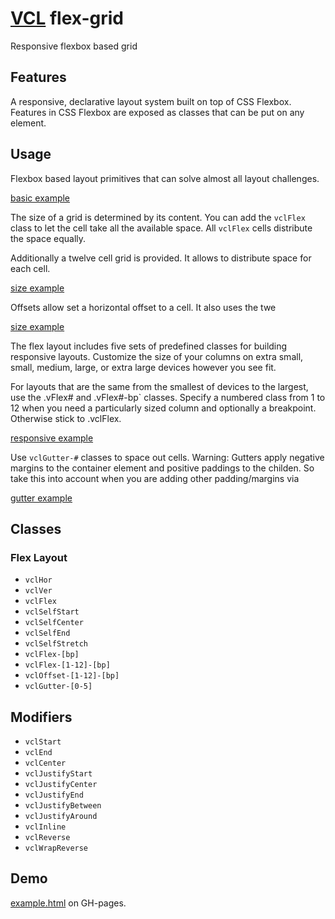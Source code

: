 # [VCL](https://vcl.github.io/) flex-grid

Responsive flexbox based grid

## Features

A responsive, declarative layout system built on top of CSS Flexbox.
Features in CSS Flexbox are exposed as classes that can be put on any element.

## Usage

Flexbox based layout primitives that can solve almost all layout challenges.


[basic example](/demo/example-basic.html)

The size of a grid is determined by its content. You can add the `vclFlex` class to let the cell take all the available space. All `vclFlex` cells distribute the space equally.

Additionally a twelve cell grid is provided. It allows to distribute space for each cell.

[size example](/demo/example-size.html)

Offsets allow set a horizontal offset to a cell. It also uses the twe

[size example](/demo/example-offset.html)


The flex layout includes five sets of predefined classes for building responsive layouts. 
Customize the size of your columns on extra small, small, medium, large, or extra large devices however you see fit.

For layouts that are the same from the smallest of devices to the largest, use the .vFlex# and .vFlex#-bp` classes. Specify a numbered class from 1 to 12 when you need a particularly sized column and optionally a breakpoint. Otherwise stick to .vclFlex.

[responsive example](/demo/example-responsive.html)

Use `vclGutter-#` classes to space out cells. 
Warning: Gutters apply negative margins to the container element and positive paddings to the childen. So take this into account when you are adding other padding/margins via 

[gutter example](/demo/example-gutter.html)

## Classes

### Flex Layout

- `vclHor`
- `vclVer`
- `vclFlex`
- `vclSelfStart`
- `vclSelfCenter`
- `vclSelfEnd`
- `vclSelfStretch`
- `vclFlex-[bp]`
- `vclFlex-[1-12]-[bp]`
- `vclOffset-[1-12]-[bp]`
- `vclGutter-[0-5]`
## Modifiers
- `vclStart`
- `vclEnd`
- `vclCenter`
- `vclJustifyStart`
- `vclJustifyCenter`
- `vclJustifyEnd`
- `vclJustifyBetween`
- `vclJustifyAround`
- `vclInline`
- `vclReverse`
- `vclWrapReverse`


## Demo

[example.html](/demo/example.html) on GH-pages.
